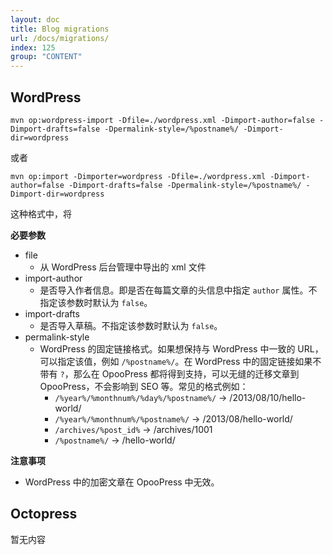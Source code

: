 ```yaml
---
layout: doc
title: Blog migrations
url: /docs/migrations/
index: 125
group: "CONTENT"
---
```


## WordPress
```
mvn op:wordpress-import -Dfile=./wordpress.xml -Dimport-author=false -Dimport-drafts=false -Dpermalink-style=/%postname%/ -Dimport-dir=wordpress
```
或者
```
mvn op:import -Dimporter=wordpress -Dfile=./wordpress.xml -Dimport-author=false -Dimport-drafts=false -Dpermalink-style=/%postname%/ -Dimport-dir=wordpress
```
这种格式中，将

**必要参数**
- file 
	- 从 WordPress 后台管理中导出的 xml 文件
- import-author
	- 是否导入作者信息。即是否在每篇文章的头信息中指定 `author` 属性。不指定该参数时默认为 `false`。
- import-drafts
	- 是否导入草稿。不指定该参数时默认为 `false`。
- permalink-style
	- WordPress 的固定链接格式。如果想保持与 WordPress 中一致的 URL，可以指定该值，例如 `/%postname%/`。在 WordPress 中的固定链接如果不带有 `?`，那么在 OpooPress 都将得到支持，可以无缝的迁移文章到 OpooPress，不会影响到 SEO 等。常见的格式例如：
		- `/%year%/%monthnum%/%day%/%postname%/`  -> /2013/08/10/hello-world/
		- `/%year%/%monthnum%/%postname%/`  -> /2013/08/hello-world/
		- `/archives/%post_id%` -> /archives/1001
		- `/%postname%/` -> /hello-world/


**注意事项**
- WordPress 中的加密文章在 OpooPress 中无效。

## Octopress
暂无内容

